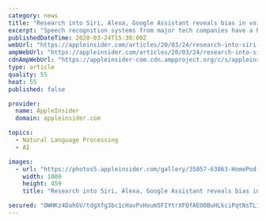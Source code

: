 ```yaml
---
category: news
title: "Research into Siri, Alexa, Google Assistant reveals bias in voice training data"
excerpt: "Speech recognition systems from major tech companies have a harder time understanding words spoken by black people than the same ones spoken by whites, a new study finds. Automated speech recognition systems are essential to most of the features of smart speakers and virtual assistants. These types of systems are commonly used in digital ..."
publishedDateTime: 2020-03-24T15:30:00Z
webUrl: "https://appleinsider.com/articles/20/03/24/research-into-siri-alexa-google-assistant-reveals-bias-in-voice-training-data"
ampWebUrl: "https://appleinsider.com/articles/20/03/24/research-into-siri-alexa-google-assistant-reveals-bias-in-voice-training-data/amp/"
cdnAmpWebUrl: "https://appleinsider-com.cdn.ampproject.org/c/s/appleinsider.com/articles/20/03/24/research-into-siri-alexa-google-assistant-reveals-bias-in-voice-training-data/amp/"
type: article
quality: 55
heat: 55
published: false

provider:
  name: AppleInsider
  domain: appleinsider.com

topics:
  - Natural Language Processing
  - AI

images:
  - url: "https://photos5.appleinsider.com/gallery/35057-63863-HomePod-xl.jpg"
    width: 1000
    height: 459
    title: "Research into Siri, Alexa, Google Assistant reveals bias in voice training data"

secured: "OWHKz4DahGV/tdgXfg3bc1cHavPvHoum5FIYtrXFQfAEO0BuHLkciPqtNsTL1oBzTiF4sA7AJGW96uaHMWMy3bLXjsbvJJAIRhPuV7W0AdMcNJNLh1bVzJiUR3tfotmq8oi7D/xWlPVML3kdmGQnioiy7uOI3Pv+2696Kp2AVeM+r+G2uS+4vLTgmEoPQ6X/onGSxfmmjCKdapOkRQA5qyuOpvy7CM1fjso7HzKMmQVcz2gnxdn9Z6J7WeAVI6tGaNMbPiA48A3tHjzjLUxsz2TkUQ7Q0eVRxNbfh20d/yms/DD56Y6IyQRNp18l9yFT;eCIQ6Gaski8gZh/Wst7BJg=="
---
```


